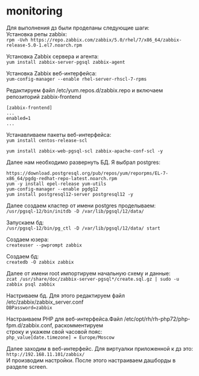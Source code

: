 # monitoring

Для выполнения дз были проделаны следующие шаги:      
Установка репы zabbix:        
```rpm -Uvh https://repo.zabbix.com/zabbix/5.0/rhel/7/x86_64/zabbix-release-5.0-1.el7.noarch.rpm```      

Установка Zabbix сервера и агента:          
```yum install zabbix-server-pgsql zabbix-agent```      

Установка Zabbix веб-интерфейса:       
```yum-config-manager --enable rhel-server-rhscl-7-rpms```      

Редактируем файл /etc/yum.repos.d/zabbix.repo и включаем репозиторий zabbix-frontend       
```
[zabbix-frontend]
...
enabled=1
...
```      

Устанавливаем пакеты веб-интерфейса:       
```yum install centos-release-scl```

```yum install zabbix-web-pgsql-scl zabbix-apache-conf-scl -y```

Далее нам необходимо развернуть БД. Я выбрал postgres:        
```
https://download.postgresql.org/pub/repos/yum/reporpms/EL-7-x86_64/pgdg-redhat-repo-latest.noarch.rpm
yum -y install epel-release yum-utils
yum-config-manager --enable pgdg12
yum install postgresql12-server postgresql12 -y
```      

Далее создаем кластер от имени postgres проделываем:       
```/usr/pgsql-12/bin/initdb -D /var/lib/pgsql/12/data/```       

Запускаем бд:        
```/usr/pgsql-12/bin/pg_ctl -D /var/lib/pgsql/12/data/ start```             

Создаем юзера:      
```createuser --pwprompt zabbix```      

Создаем бд:       
```createdb -O zabbix zabbix```      

Далее от имени root импортируем начальную схему и данные:     
```zcat /usr/share/doc/zabbix-server-pgsql*/create.sql.gz | sudo -u zabbix psql zabbix```      

Настриваем бд. Для этого редактируем файл /etc/zabbix/zabbix_server.conf       
```DBPassword=zabbix```      

Настраиваем PHP для веб-интерфейса.Файл /etc/opt/rh/rh-php72/php-fpm.d/zabbix.conf, раскомментируем        
строку и укажем свой часовой пояс:       
```php_value[date.timezone] = Europe/Moscow```      

Далее заходим в веб-интерфейс. Для виртуалки приложенной к дз это:      
```http://192.168.11.101/zabbix/```      
И производим настройки. После этого настраиваем дашборды в разделе screen.      